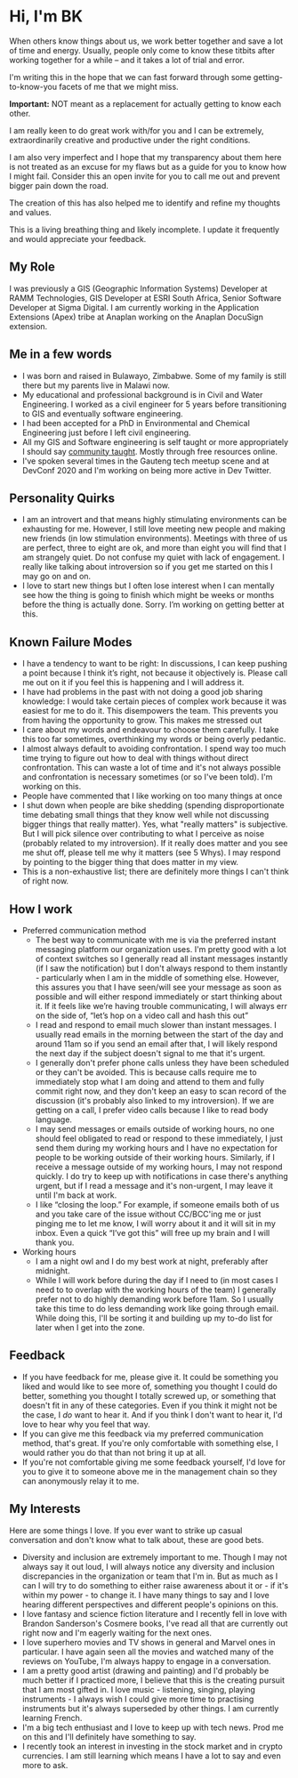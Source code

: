 # Hi, I'm BK

When others know things about us, we work better together and save a lot of time and energy. Usually, people only come to know these titbits after working together for a while – and it takes a lot of trial and error.

I'm writing this in the hope that we can fast forward through some getting-to-know-you facets of me that we might miss.

**Important:** NOT meant as a replacement for actually getting to know each other.

I am really keen to do great work with/for you and I can be extremely, extraordinarily creative and productive under the right conditions.

I am also very imperfect and I hope that my transparency about them here is not treated as an excuse for my flaws but as a guide for you to know how I might fail. Consider this an open invite for you to call me out and prevent bigger pain down the road.

The creation of this has also helped me to identify and refine my thoughts and values.

This is a living breathing thing and likely incomplete. I update it frequently and would appreciate your feedback.

## My Role

I was previously a GIS (Geographic Information Systems) Developer at RAMM Technologies, GIS Developer at ESRI South Africa, Senior Software Developer at Sigma Digital. I am currently working in the Application Extensions (Apex) tribe at Anaplan working on the Anaplan DocuSign extension.

## Me in a few words

- I was born and raised in Bulawayo, Zimbabwe. Some of my family is still there but my parents live in Malawi now.
- My educational and professional background is in Civil and Water Engineering. I worked as a civil engineer for 5 years before transitioning to GIS and eventually software engineering.
- I had been accepted for a PhD in Environmental and Chemical Engineering just before I left civil engineering.
- All my GIS and Software engineering is self taught or more appropriately I should say [community taught](https://www.youtube.com/watch?v=kxgDfOHHadU). Mostly through free resources online.
- I've spoken several times in the Gauteng tech meetup scene and at DevConf 2020 and I'm working on being more active in Dev Twitter.

## Personality Quirks

- I am an introvert and that means highly stimulating environments can be exhausting for me. However, I still love meeting new people and making new friends (in low stimulation environments). Meetings with three of us are perfect, three to eight are ok, and more than eight you will find that I am strangely quiet. Do not confuse my quiet with lack of engagement. I really like talking about introversion so if you get me started on this I may go on and on.
- I love to start new things but I often lose interest when I can mentally see how the thing is going to finish which might be weeks or months before the thing is actually done. Sorry. I’m working on getting better at this.

## Known Failure Modes

- I have a tendency to want to be right: In discussions, I can keep pushing a point because I think it’s right, not because it objectively is. Please call me out on it if you feel this is happening and I will address it.
- I have had problems in the past with not doing a good job sharing knowledge: I would take certain pieces of complex work because it was easiest for me to do it. This disempowers the team. This prevents you from having the opportunity to grow. This makes me stressed out
- I care about my words and endeavour to choose them carefully. I take this too far sometimes, overthinking my words or being overly pedantic.
- I almost always default to avoiding confrontation. I spend way too much time trying to figure out how to deal with things without direct confrontation. This can waste a lot of time and it's not always possible and confrontation is necessary sometimes (or so I've been told). I'm working on this.
- People have commented that I like working on too many things at once
- I shut down when people are bike shedding (spending disproportionate time debating small things that they know well while not discussing bigger things that really matter). Yes, what "really matters" is subjective. But I will pick silence over contributing to what I perceive as noise (probably related to my introversion). If it really does matter and you see me shut off, please tell me why it matters (see 5 Whys). I may respond by pointing to the bigger thing that does matter in my view.
- This is a non-exhaustive list; there are definitely more things I can't think of right now.

## How I work

- Preferred communication method
  - The best way to communicate with me is via the preferred instant messaging platform our organization uses. I'm pretty good with a lot of context switches so I generally read all instant messages instantly (if I saw the notification) but I don't always respond to them instantly - particularly when I am in the middle of something else. However, this assures you that I have seen/will see your message as soon as possible and will either respond immediately or start thinking about it. If it feels like we’re having trouble communicating, I will always err on the side of, “let’s hop on a video call and hash this out”
  - I read and respond to email much slower than instant messages. I usually read emails in the morning between the start of the day and around 11am so if you send an email after that, I will likely respond the next day if the subject doesn't signal to me that it's urgent.
  - I generally don't prefer phone calls unless they have been scheduled or they can't be avoided. This is because calls require me to immediately stop what I am doing and attend to them and fully commit right now, and they don't keep an easy to scan record of the discussion (it's probably also linked to my introversion). If we are getting on a call, I prefer video calls because I like to read body language.
  - I may send messages or emails outside of working hours, no one should feel obligated to read or respond to these immediately, I just send them during my working hours and I have no expectation for people to be working outside of their working hours. Similarly, if I receive a message outside of my working hours, I may not respond quickly. I do try to keep up with notifications in case there's anything urgent, but if I read a message and it's non-urgent, I may leave it until I'm back at work.
  - I like “closing the loop.” For example, if someone emails both of us and you take care of
    the issue without CC/BCC'ing me or just pinging me to let me know, I will worry about it
    and it will sit in my inbox. Even a quick “I’ve got this” will free up my brain and I will thank
    you.
- Working hours
  - I am a night owl and I do my best work at night, preferably after midnight.
  - While I will work before during the day if I need to (in most cases I need to to overlap with the working hours of the team) I generally prefer not to do highly demanding work before 11am. So I usually take this time to do less demanding work like going through email. While doing this, I'll be sorting it and building up my to-do list for later when I get into the zone.

## **Feedback**

- If you have feedback for me, please give it. It could be something you liked and would like to see more of, something you thought I could do better, something you thought I totally screwed up, or something that doesn't fit in any of these categories. Even if you think it might not be the case, I *do* want to hear it. And if you think I don't want to hear it, I'd love to hear why you feel that way.
- If you can give me this feedback via my preferred communication method, that's great. If you're only comfortable with something else, I would rather you do that than not bring it up at all.
- If you're not comfortable giving me some feedback yourself, I'd love for you to give it to someone above me in the management chain so they can anonymously relay it to me.

## My Interests

Here are some things I love. If you ever want to strike up casual conversation and don't know what to talk about, these are good bets.

- Diversity and inclusion are extremely important to me. Though I may not always say it out loud, I will always notice any diversity and inclusion discrepancies in the organization or team that I'm in. But as much as I can I will try to do something to either raise awareness about it or - if it's within my power - to change it. I have many things to say and I love hearing different perspectives and different people's opinions on this.
- I love fantasy and science fiction literature and I recently fell in love with Brandon Sanderson's Cosmere books, I've read all that are currently out right now and I'm eagerly waiting for the next ones.
- I love superhero movies and TV shows in general and Marvel ones in particular. I have again seen all the movies and watched many of the reviews on YouTube, I'm always happy to engage in a conversation.
- I am a pretty good artist (drawing and painting) and I'd probably be much better if I practiced more, I believe that this is the creating pursuit that I am most gifted in. I love music - listening, singing, playing instruments - I always wish I could give more time to practising instruments but it's always superseded by other things. I am currently learning French.
- I'm a big tech enthusiast and I love to keep up with tech news. Prod me on this and I'll definitely have something to say.
- I recently took an interest in investing in the stock market and in crypto currencies. I am still learning which means I have a lot to say and even more to ask.
